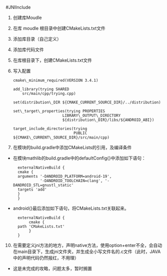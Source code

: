 #JNIInclude
 1. 创建库Moudle
 2. 在库 moudle 根目录中创建CMakeLists.txt文件
 3. 添加库目录（自己定义）
 4. 添加库代码文件
 4. 在库根目录下，创建CMakeLists.txt文件
 5. 写入配置
 
        cmake\_minimum_required(VERSION 3.4.1)

		add_library(trying SHARED
            src/main/cpp/trying.cpp)

        set(distribution\_DIR ${CMAKE_CURRENT_SOURCE_DIR}/../distribution)

		set\_target\_properties(trying PROPERTIES
		                      LIBRARY\_OUTPUT\_DIRECTORY
		                      ${distribution\_DIR}/libs/${ANDROID_ABI})
		                      
		target_include_directories(trying
		                           PUBLIC ${CMAKE\_CURRENT\_SOURCE_DIR}/src/main/cpp)
		                           
 6. 在模块的build.gradle中添加CMakeLists的引用，及编译条件
+ 在模块mathlib的build.gradle中的defaultConfig{}中添加如下语句：

        externalNativeBuild {
        cmake {
        arguments '-DANDROID_PLATFORM=android-19',
                  '-DANDROID_TOOLCHAIN=clang', '-DANDROID_STL=gnustl_static'
        targets 'add'
        }
        }
+ android{}最后添加如下语句，将CMakeLists.txt关联起来。

        externalNativeBuild {
   			 cmake {
        path 'CMakeLists.txt'
   			 }
		}
10. 在需要定义jni方法的地方，声明native方法，使用option+enter不全，会自动在main目录下，生成jni文件夹，并生成全小写文件名的.c文件（此时，JAVA中的声明代码仍然报红，不用理）





+ 这是未完成的攻略，问题太多，暂时搁置